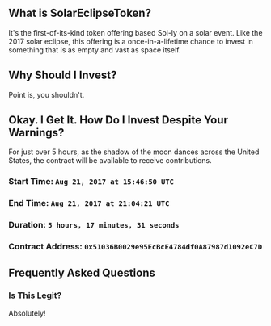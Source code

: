 ## What is SolarEclipseToken?
It's the first-of-its-kind token offering based Sol-ly on a solar event. Like the 2017 solar eclipse, this offering is
a once-in-a-lifetime chance to invest in something that is as empty and vast as space itself.

## Why Should I Invest?
Point is, you shouldn't.

## Okay. I Get It. How Do I Invest Despite Your Warnings?
For just over 5 hours, as the shadow of the moon dances across the United States, the contract will be available to receive contributions.

### Start Time: `Aug 21, 2017 at 15:46:50 UTC`
### End Time: `Aug 21, 2017 at 21:04:21 UTC`
### Duration: `5 hours, 17 minutes, 31 seconds`
### Contract Address: `0x51036B0029e95EcBcE4784df0A87987d1092eC7D`

## Frequently Asked Questions

### Is This Legit?
Absolutely!
